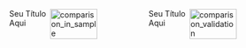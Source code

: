 <div style="display: flex; justify-content: center;">
      <div class="texto-titulo">Seu Título Aqui</div>
      <br>
      <img style="width: 48%;" alt="comparison_in_sample" src="https://github.com/user-attachments/assets/f2df2f7f-c1d8-46fd-a93e-42f3857794e7" />
      <div class="texto-titulo">Seu Título Aqui</div>
      <br>
      <img style="width: 48%;" alt="comparison_validation" src="https://github.com/user-attachments/assets/4d125f16-ce47-40dd-9092-21abf88b4cb2" />
</div>
